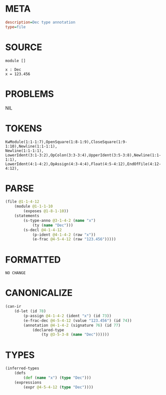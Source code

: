 # META
~~~ini
description=Dec type annotation
type=file
~~~
# SOURCE
~~~roc
module []

x : Dec
x = 123.456
~~~
# PROBLEMS
NIL
# TOKENS
~~~zig
KwModule(1:1-1:7),OpenSquare(1:8-1:9),CloseSquare(1:9-1:10),Newline(1:1-1:1),
Newline(1:1-1:1),
LowerIdent(3:1-3:2),OpColon(3:3-3:4),UpperIdent(3:5-3:8),Newline(1:1-1:1),
LowerIdent(4:1-4:2),OpAssign(4:3-4:4),Float(4:5-4:12),EndOfFile(4:12-4:12),
~~~
# PARSE
~~~clojure
(file @1-1-4-12
	(module @1-1-1-10
		(exposes @1-8-1-10))
	(statements
		(s-type-anno @3-1-4-2 (name "x")
			(ty (name "Dec")))
		(s-decl @4-1-4-12
			(p-ident @4-1-4-2 (raw "x"))
			(e-frac @4-5-4-12 (raw "123.456")))))
~~~
# FORMATTED
~~~roc
NO CHANGE
~~~
# CANONICALIZE
~~~clojure
(can-ir
	(d-let (id 78)
		(p-assign @4-1-4-2 (ident "x") (id 73))
		(e-frac-dec @4-5-4-12 (value "123.456") (id 74))
		(annotation @4-1-4-2 (signature 76) (id 77)
			(declared-type
				(ty @3-5-3-8 (name "Dec"))))))
~~~
# TYPES
~~~clojure
(inferred-types
	(defs
		(def (name "x") (type "Dec")))
	(expressions
		(expr @4-5-4-12 (type "Dec"))))
~~~